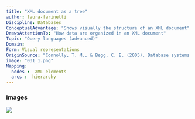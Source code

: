 ```yaml
---
title: "XML document as a tree"
author: laura-farinetti
Discipline: Databases
ConceptualAdvantage: "Shows visually the structure of an XML document"
DrawsAttentionTo: "How data are organized in an XML document"
Topic: "Query languages (advanced)"
Domain: 
Form: Visual representations
OriginSource: "Connolly, T. M., & Begg, C. E. (2005). Database systems: a practical approach to design, implementation, and management. Pearson Education."
image: "031_1.png"
Mapping:
  nodes :  XML elements
  arcs :  hierarchy
---
```

### Images
<img src="/assets/images/nm/031_2.png" class="ui fluid bordered image">
